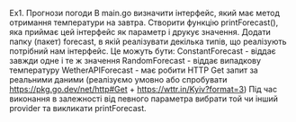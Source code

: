 Ex1. 
Прогнози погоди
В main.go визначити інтерфейс, який має метод отримання температури на завтра. 
Створити функцію printForecast(), яка приймає цей інтерфейс як параметр і друкує значення. 
Додати папку (пакет) forecast, в якій реалізувати декілька типів, що реалізують потрібний нам інтерфейс. Це можуть бути:
ConstantForecast - віддає завжди одне і те ж значення
RandomForecast - віддає випадкову температуру
WetherAPIForecast - має робити HTTP Get запит за реальними даними (реалізуємо умовно або спробувати  https://pkg.go.dev/net/http#Get + https://wttr.in/Kyiv?format=3)
Під час виконання в залежності від певного параметра вибрати той чи інший provider та викликати printForecast.